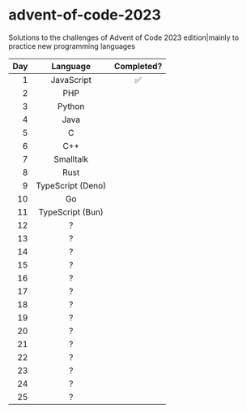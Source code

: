 # advent-of-code-2023

Solutions to the challenges of Advent of Code 2023 edition|mainly to practice new programming languages

| Day |     Language      | Completed? |
| --: | :---------------: | :--------: |
|   1 |    JavaScript     |     ✅     |
|   2 |        PHP        |            |
|   3 |      Python       |            |
|   4 |       Java        |            |
|   5 |         C         |            |
|   6 |        C++        |            |
|   7 |     Smalltalk     |            |
|   8 |       Rust        |            |
|   9 | TypeScript (Deno) |            |
|  10 |        Go         |            |
|  11 | TypeScript (Bun)  |            |
|  12 |         ?         |            |
|  13 |         ?         |            |
|  14 |         ?         |            |
|  15 |         ?         |            |
|  16 |         ?         |            |
|  17 |         ?         |            |
|  18 |         ?         |            |
|  19 |         ?         |            |
|  20 |         ?         |            |
|  21 |         ?         |            |
|  22 |         ?         |            |
|  23 |         ?         |            |
|  24 |         ?         |            |
|  25 |         ?         |            |
